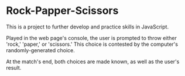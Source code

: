 # Rock-Papper-Scissors

This is a project to further develop and practice skills in JavaScript.

Played in the web page's console, the user is prompted to throw either 'rock,' 'paper,' or 'scissors.' 
This choice is contested by the computer's randomly-generated choice.

At the match's end, both choices are made known, as well as the user's result.
